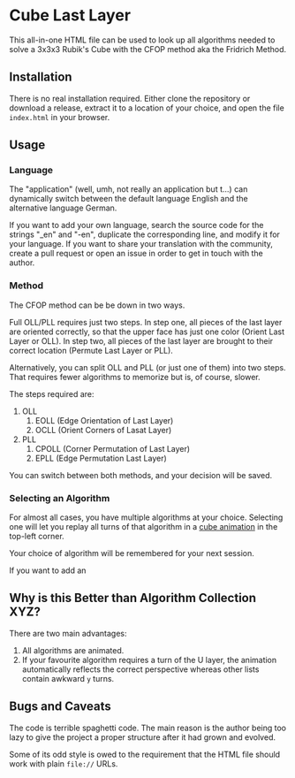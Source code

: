 # Cube Last Layer

This all-in-one HTML file can be used to look up all algorithms needed to
solve a 3x3x3 Rubik's Cube with the CFOP method aka the Fridrich Method.

## Installation

There is no real installation required. Either clone the repository or
download a release, extract it to a location of your choice, and open
the file `index.html` in your browser.

## Usage

### Language

The "application" (well, umh, not really an application but t...) can
dynamically switch between the default language English and the alternative
language German.

If you want to add your own language, search the source code
for the strings "_en" and "-en", duplicate the corresponding line, and modify
it for your language.  If you want to share your translation with the
community, create a pull request or open an issue in order to get in touch
with the author.

### Method

The CFOP method can be be down in two ways.

Full OLL/PLL requires just two
steps. In step one, all pieces of the last layer are oriented correctly, so
that the upper face has just one color (Orient Last Layer or OLL). In step
two, all pieces of the last layer are brought to their correct location
(Permute Last Layer or PLL).

Alternatively, you can split OLL and PLL (or just one of them) into two
steps. That requires fewer algorithms to memorize but is, of course, slower.

The steps required are:

1. OLL
	1. EOLL (Edge Orientation of Last Layer)
	2. OCLL (Orient Corners of Lasat Layer)
2. PLL
	1. CPOLL (Corner Permutation of Last Layer)
	2. EPLL (Edge Permutation Last Layer)

You can switch between both methods, and your decision will be saved.

### Selecting an Algorithm

For almost all cases, you have multiple algorithms at your choice. Selecting
one will let you replay all turns of that algorithm in a
[cube animation](https://github.com/larspetrus/Roofpig) in the top-left
corner.

Your choice of algorithm will be remembered for your next session.

If you want to add an

## Why is this Better than Algorithm Collection XYZ?

There are two main advantages:

1. All algorithms are animated.
2. If your favourite algorithm requires a turn of the U layer, the animation automatically reflects the correct perspective whereas other lists contain awkward `y` turns.

## Bugs and Caveats

The code is terrible spaghetti code. The main reason is the author being too
lazy to give the project a proper structure after it had grown and evolved.

Some of its odd style is owed to the requirement that the HTML file should
work with plain `file://` URLs.

